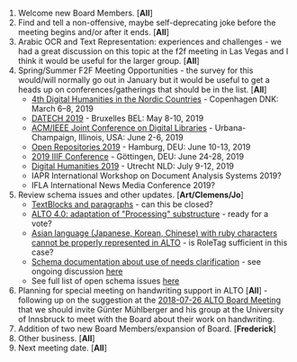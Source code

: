 1. Welcome new Board Members. [**All**]
2. Find and tell a non-offensive, maybe self-deprecating joke before the meeting begins and/or after it ends. [**All**]
3. Arabic OCR and Text Representation: experiences and challenges - we had a great discussion on this topic at the f2f meeting in Las Vegas and I think it would be useful for the larger group. [**All**]
4. Spring/Summer F2F Meeting Opportunities - the survey for this would/will normally go out in January but it would be useful to get a heads up on conferences/gatherings that should be in the list. [**All**]
   * [4th Digital Humanities in the Nordic Countries](https://cst.dk/DHN2019/DHN2019.html) - Copenhagen DNK: March 6–8, 2019
   * [DATECH 2019](http://openpreservation.org/event/datech-2019) - Bruxelles BEL: May 8-10, 2019
   * [ACM/IEEE Joint Conference on Digital Libraries](http://2019.jcdl.org) - Urbana-Champaign, Illinois, USA: June 2-6, 2019
   * [Open Repositories 2019](https://or2019.blogs.uni-hamburg.de) - Hamburg, DEU: June 10-13, 2019 
   * [2019 IIIF Conference](https://iiif.io/event/2019/goettingen/) - Göttingen, DEU: June 24-28, 2019
   * [Digital Humanities 2019](https://dh2019.adho.org) - Utrecht NLD: July 9-12, 2019
   * IAPR International Workshop on Document Analysis Systems 2019?
   * IFLA International News Media Conference 2019?
5. Review schema issues and other updates. [**Art/Clemens/Jo**]
   * [TextBlocks and paragraphs](https://github.com/altoxml/schema/issues/53)  - can this be closed?
   * [ALTO 4.0: adaptation of "Processing" substructure](https://github.com/altoxml/schema/issues/52) - ready for a vote?
   * [Asian language (Japanese, Korean, Chinese) with ruby characters cannot be properly represented in ALTO](https://github.com/altoxml/schema/issues/51) - is RoleTag sufficient in this case?
   * [Schema documentation about use of <SP> needs clarification](https://github.com/altoxml/schema/issues/54) - see ongoing discussion [here](https://github.com/UB-Mannheim/ocr-fileformat/issues/78)
   * See full list of open schema issues [here](https://github.com/altoxml/schema/issues)
6. Planning for special meeting on handwriting support in ALTO [**All**] - following up on the suggestion at the [2018-07-26 ALTO Board Meeting](https://github.com/altoxml/board/blob/gh-pages/minutes/2018-07-26%20ALTO%20Board%20Meeting%20Minutes.md) that we should invite Günter Mühlberger and his group at the University of Innsbruck to meet with the Board about their work on handwriting.
7. Addition of two new Board Members/expansion of Board. [**Frederick**]
8. Other business. [**All**]
9. Next meeting date. [**All**]
